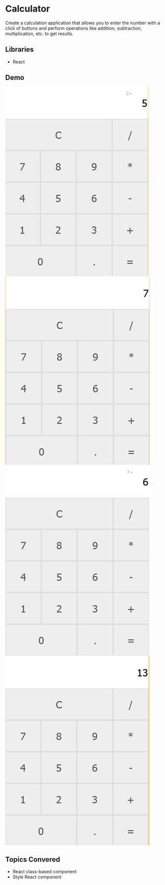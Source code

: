 
# Calculator

Create a calculation application that allows you to enter the number with a click of buttons and perform operations like addition, subtraction, multiplication, etc. to get results.
## Libraries

- React
## Demo

![Data Output](https://github.com/SulemanMughal/react-calc/blob/main/demo/calc%201.PNG)
![Data Output](https://github.com/SulemanMughal/react-calc/blob/main/demo/calc%202.PNG)
![Data Output](https://github.com/SulemanMughal/react-calc/blob/main/demo/calc%203.PNG)
![Data Output](https://github.com/SulemanMughal/react-calc/blob/main/demo/calc%204.PNG)
## Topics Convered

- React class-based component
- Style React component
